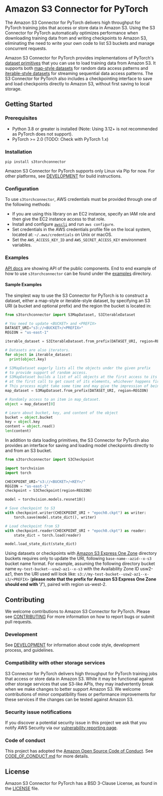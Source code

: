 # Amazon S3 Connector for PyTorch
The Amazon S3 Connector for PyTorch delivers high throughput for PyTorch training jobs that access or store data in 
Amazon S3. Using the S3 Connector for PyTorch 
automatically optimizes performance when downloading training data from and writing checkpoints to Amazon S3, 
eliminating the need to write your own code to list S3 buckets and manage concurrent requests.


Amazon S3 Connector for PyTorch provides implementations of PyTorch's 
[dataset primitives](https://pytorch.org/tutorials/beginner/basics/data_tutorial.html) that you can use to load 
training data from Amazon S3.
It supports both [map-style datasets](https://pytorch.org/docs/stable/data.html#map-style-datasets) for random data 
access patterns and [iterable-style datasets](https://pytorch.org/docs/stable/data.html#iterable-style-datasets) for 
streaming sequential data access patterns. 
The S3 Connector for PyTorch also includes a checkpointing interface to save and load checkpoints directly to 
Amazon S3, without first saving to local storage.
   

## Getting Started

### Prerequisites

- Python 3.8 or greater is installed (Note: Using 3.12+ is not recommended as PyTorch does not support). 
- PyTorch >= 2.0 (TODO: Check with PyTorch 1.x)

### Installation

```shell
pip install s3torchconnector
```

Amazon S3 Connector for PyTorch supports only Linux via Pip for now. For other platforms, see 
[DEVELOPMENT](https://github.com/awslabs/s3-connector-for-pytorch/blob/main/doc/DEVELOPMENT.md) for build instructions.

### Configuration

To use `s3torchconnector`, AWS credentials must be provided through one of the following methods:

- If you are using this library on an EC2 instance, specify an IAM role and then give the EC2 instance access to 
that role.
- Install and configure [`awscli`](https://aws.amazon.com/cli/) and run `aws configure`.
- Set credentials in the AWS credentials profile file on the local system, located at: `~/.aws/credentials` 
on Unix or macOS.
- Set the `AWS_ACCESS_KEY_ID` and `AWS_SECRET_ACCESS_KEY` environment variables.

### Examples

[API docs](http://awslabs.github.io/s3-connector-for-pytorch) are showing API of the public components. 
End to end example of how to use `s3torchconnector` can be found under the 
[examples](https://github.com/awslabs/s3-connector-for-pytorch/tree/main/examples) directory.

#### Sample Examples

The simplest way to use the S3 Connector for PyTorch is to construct a dataset, either a map-style or iterable-style 
dataset, by specifying an S3 URI (a bucket and optional prefix) and the region the bucket is located in:
```py
from s3torchconnector import S3MapDataset, S3IterableDataset

# You need to update <BUCKET> and <PREFIX>
DATASET_URI="s3://<BUCKET>/<PREFIX>"
REGION = "us-east-1"

iterable_dataset = S3IterableDataset.from_prefix(DATASET_URI, region=REGION)

# Datasets are also iterators. 
for object in iterable_dataset:
  print(object.key)

# S3MapDataset eagerly lists all the objects under the given prefix 
# to provide support of random access.  
# S3MapDataset builds a list of all objects at the first access to its elements or 
# at the first call to get count of its elements, whichever happens first.
# This process might take some time and may give the impression of being unresponsive.
map_dataset = S3MapDataset.from_prefix(DATASET_URI, region=REGION)

# Randomly access to an item in map_dataset.
object = map_dataset[0]

# Learn about bucket, key, and content of the object
bucket = object.bucket
key = object.key
content = object.read()
len(content)
```

In addition to data loading primitives, the S3 Connector for PyTorch also provides an interface for saving and loading 
model checkpoints directly to and from an S3 bucket. 

```py
from s3torchconnector import S3Checkpoint

import torchvision
import torch

CHECKPOINT_URI="s3://<BUCKET>/<KEY>/"
REGION = "us-east-1"
checkpoint = S3Checkpoint(region=REGION)

model = torchvision.models.resnet18()

# Save checkpoint to S3
with checkpoint.writer(CHECKPOINT_URI + "epoch0.ckpt") as writer:
    torch.save(model.state_dict(), writer)

# Load checkpoint from S3
with checkpoint.reader(CHECKPOINT_URI + "epoch0.ckpt") as reader:
    state_dict = torch.load(reader)

model.load_state_dict(state_dict)
```

Using datasets or checkpoints with
[Amazon S3 Express One Zone](https://docs.aws.amazon.com/AmazonS3/latest/userguide/s3-express-one-zone.html) 
directory buckets requires only to update the URI, following `base-name--azid--x-s3` bucket name format.
For example, assuming the following directory bucket name `my-test-bucket--usw2-az1--x-s3` with the Availability Zone ID
usw2-az1, then the URI used will look like: `s3://my-test-bucket--usw2-az1--x-s3/<PREFIX>` (**please note that the 
prefix for Amazon S3 Express One Zone should end with '/'**), paired with region us-west-2.

## Contributing
We welcome contributions to Amazon S3 Connector for PyTorch. Please 
see [CONTRIBUTING](https://github.com/awslabs/s3-connector-for-pytorch/blob/main/doc/CONTRIBUTING.md) 
For more information on how to report bugs or submit pull requests.

### Development
See [DEVELOPMENT](https://github.com/awslabs/s3-connector-for-pytorch/blob/main/doc/DEVELOPMENT.md) for information 
about code style, development process, and guidelines.

### Compatibility with other storage services
S3 Connector for PyTorch delivers high throughput for PyTorch training jobs that access or store data in Amazon S3. 
While it may be functional against other storage services that use S3-like APIs, they may inadvertently break when we 
make changes to better support Amazon S3. We welcome contributions of minor compatibility fixes or performance 
improvements for these services if the changes can be tested against Amazon S3.

### Security issue notifications
If you discover a potential security issue in this project we ask that you notify AWS Security via our 
[vulnerability reporting page](http://aws.amazon.com/security/vulnerability-reporting/).

### Code of conduct

This project has adopted the [Amazon Open Source Code of Conduct](https://aws.github.io/code-of-conduct).
See [CODE_OF_CONDUCT.md](https://github.com/awslabs/s3-connector-for-pytorch/blob/main/doc/CODE_OF_CONDUCT.md) for 
more details.

## License

Amazon S3 Connector for PyTorch has a BSD 3-Clause License, as found in the 
[LICENSE](https://github.com/awslabs/s3-connector-for-pytorch/blob/main/LICENSE) file.

